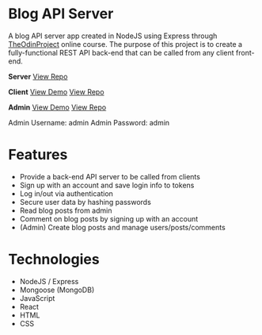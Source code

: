 # Blog API Server

A blog API server app created in NodeJS using Express through [TheOdinProject](https://www.theodinproject.com) online course. The purpose of this project is to create a fully-functional REST API back-end that can be called from any client front-end.

**Server**
[View Repo](https://github.com/RedRaptor10/blog-api-server/)

**Client**
[View Demo](https://redraptor10.github.io/blog-api-client/)
[View Repo](https://github.com/RedRaptor10/blog-api-client/)

**Admin**
[View Demo](https://redraptor10.github.io/blog-api-admin/)
[View Repo](https://github.com/RedRaptor10/blog-api-admin/)

Admin Username: admin
Admin Password: admin

# Features

- Provide a back-end API server to be called from clients
- Sign up with an account and save login info to tokens
- Log in/out via authentication
- Secure user data by hashing passwords
- Read blog posts from admin
- Comment on blog posts by signing up with an account
- (Admin) Create blog posts and manage users/posts/comments

# Technologies

- NodeJS / Express
- Mongoose (MongoDB)
- JavaScript
- React
- HTML
- CSS